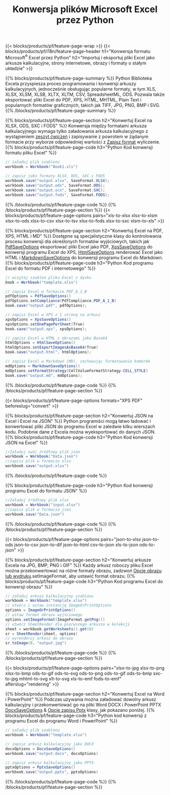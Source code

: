 ﻿---
title: Konwersja plików Microsoft Excel przez Python 
url: /pl/python/conversion/
description: Konwertuj Excel XLS, XLSX, ODS, CSV do PDF, XPS, HTML, JPEG, HTML i wielu innych popularnych formatów za pomocą zaledwie kilku linijek kodu Python.
---
{{< blocks/products/pf/feature-page-wrap >}}
{{< blocks/products/pf/i18n/feature-page-header h1="Konwersja formatu Microsoft<sup>&reg;</sup> Excel przez Python" h2="Importuj i eksportuj pliki Excel jako arkusze kalkulacyjne, strony internetowe, obrazy i formaty o stałym układzie" >}}

{{% blocks/products/pf/feature-page-summary %}}
Python Biblioteka Excela przyspiesza proces programowania i konwersji arkuszy kalkulacyjnych, jednocześnie obsługując popularne formaty, w tym XLS, XLSX, XLSM, XLSB, XLTX, XLTM, CSV, SpreadsheetML, ODS. Pozwala także eksportować pliki Excel do PDF, XPS, HTML, MHTML, Plain Text i popularnych formatów graficznych, takich jak TIFF, JPG, PNG, BMP i SVG.
{{% /blocks/products/pf/feature-page-summary %}}

{{% blocks/products/pf/feature-page-section h2="Konwertuj Excel na XLSX, ODS, SXC i FODS" %}}
Konwersja między formatami arkusza kalkulacyjnego wymaga tylko załadowania arkusza kalkulacyjnego z wystąpieniem [zeszyt ćwiczeń](https://reference.aspose.com/cells/python/asposecells.api/Workbook) i zapisywanie z powrotem w żądanym formacie przy wyborze odpowiedniej wartości z [Zapisz format](https://reference.aspose.com/cells/python/asposecells.api/saveformat) wyliczenie.
{{% blocks/products/pf/feature-page-code h3="Python Kod konwersji formatu pliku Excel" %}}

```cs
// załaduj plik szablonu
workbook = Workbook("Book1.xls")
  
// zapisz jako formaty XLSX, ODS, SXC i FODS
workbook.save("output.xlsx", SaveFormat.XLSX);
workbook.save("output.ods", SaveFormat.ODS);
workbook.save("output.scx", SaveFormat.SXC);
workbook.save("output.fods", SaveFormat.FODS);

```
{{% /blocks/products/pf/feature-page-code %}}
{{% /blocks/products/pf/feature-page-section %}}
{{< blocks/products/pf/feature-page-options pairs="xls-to-xlsx xlsx-to-xlsm xlsx-to-ods xlsx-to-csv xlsx-to-tsv xlsx-to-fods xlsx-to-sxc xlsm-to-xls" >}}


{{% blocks/products/pf/feature-page-section h2="Konwertuj Excel na PDF, XPS, HTML i MD" %}}
Dostępne są specjalistyczne klasy do kontrolowania procesu konwersji dla określonych formatów wyjściowych, takich jak [PdfSaveOptions](https://reference.aspose.com/cells/python/asposecells.api/PdfSaveOptions) eksportować pliki Excel jako PDF, [XpsSaveOptions](https://reference.aspose.com/cells/python/asposecells.api/XpsSaveOptions) do konwersji programu Excel do XPS, [HtmlSaveOptions](https://reference.aspose.com/cells/python/asposecells.api/HtmlSaveOptions) renderować Excel jako HTML i [MarkdownSaveOptions](https://reference.aspose.com/cells/python/asposecells.api/MarkdownSaveOptions) do konwersji programu Excel do Markdown. 
{{% blocks/products/pf/feature-page-code h3="Python Kod programu Excel do formatu PDF i internetowego" %}}

```cs
// wczytaj szablon pliku Excel z dysku
book = Workbook("template.xlsx")

// zapisz Excel w formacie PDF_A_1_B
pdfOptions = PdfSaveOptions()
pdfOptions.setCompliance(PdfCompliance.PDF_A_1_B)
book.save("output.pdf", pdfOptions);

// zapisz Excel w XPS z 1 stroną na arkusz
xpsOptions = XpsSaveOptions()
xpsOptions.setOnePagePerSheet(True)
book.save("output.xps", xpsOptions);

// zapisz Excel w HTML z obrazami jako Base64
htmlOptions = HtmlSaveOptions()
htmlOptions.setExportImagesAsBase64(True)
book.save("output.html", htmlOptions);

// zapisz Excel w Markdown (MD), zachowując formatowanie komórek
mdOptions = MarkdownSaveOptions()
mdOptions.setFormatStrategy(CellValueFormatStrategy.CELL_STYLE)
book.save("output.md", mdOptions);

```
{{% /blocks/products/pf/feature-page-code %}}
{{% /blocks/products/pf/feature-page-section %}}

{{< blocks/products/pf/feature-page-options formats="XPS PDF" beforeslug="convert" >}}

{{% blocks/products/pf/feature-page-section h2="Konwertuj JSON na Excel i Excel na JSON" %}}
Python programiści mogą łatwo ładować i konwertować pliki JSON do programu Excel w zaledwie kilku wierszach kodu. Podobnie dane z Excela można wyeksportować do danych JSON.
{{% blocks/products/pf/feature-page-code h3="Python Kod konwersji JSON na Excel" %}}
```cs
//Załaduj swój źródłowy plik json
workbook = Workbook("Data.json")
//zapisz plik w formacie xlsx
workbook.save("output.xlsx")

```
{{% /blocks/products/pf/feature-page-code %}}

{{% blocks/products/pf/feature-page-code h3="Python Kod konwersji programu Excel do formatu JSON" %}}
```cs
//Załaduj źródłowy plik xlsx
workbook = Workbook("input.xlsx")
//zapisz plik w formacie json
workbook.save("Data.json")

```
{{% /blocks/products/pf/feature-page-code %}}
{{% /blocks/products/pf/feature-page-section %}}

{{< blocks/products/pf/feature-page-options pairs="json-to-xlsx json-to-ods json-to-csv json-to-dif json-to-html csv-to-json xls-to-json ods-to-json" >}}

{{% blocks/products/pf/feature-page-section h2="Konwertuj arkusze Excela na JPG, BMP, PNG i GIF" %}}
Każdy arkusz roboczy pliku Excel można przekonwertować na różne formaty obrazu, zadzwoń [Opcje obrazu lub wydruku](https://reference.aspose.com/cells/python/asposecells.api/ImageOrPrintOptions).setImageFormat, aby ustawić format obrazu. 
{{% blocks/products/pf/feature-page-code h3="Python Kod programu Excel do konwersji obrazu" %}}
```cs
// załaduj arkusz kalkulacyjny szablonu
workbook = Workbook("template.xlsx")
// utwórz i ustaw instancję ImageOrPrintOptions
options = ImageOrPrintOptions()
// ustaw format obrazu wyjściowego
options.setImageFormat(ImageFormat.getPng())
// utwórz SheetRender dla pierwszego arkusza w kolekcji
sheet = workbook.getWorksheets().get(0)
sr = SheetRender(sheet, options)
// wyrenderuj arkusz do obrazu
sr.toImage(0, "output.jpg")

```
{{% /blocks/products/pf/feature-page-code %}}
{{% /blocks/products/pf/feature-page-section %}}

{{< blocks/products/pf/feature-page-options pairs="xlsx-to-jpg xlsx-to-png xlsx-to-bmp ods-to-gif ods-to-svg ods-to-png ods-to-gif ods-to-bmp sxc-to-jpg mhtml-to-svg xlt-to-svg xls-to-emf fods-to-emf" afterslug="rendering" >}}

{{% blocks/products/pf/feature-page-section h2="Konwertuj Excel na Word i PowerPoint" %}}
Podczas używania można załadować dowolny arkusz kalkulacyjny i przekonwertować go na pliki Word DOCX i PowerPoint PPTX [DocxSaveOptions](https://reference.aspose.com/cells/python/asposecells.api/DocxSaveOptions) & [Opcje zapisu Pptx](https://reference.aspose.com/cells/python/asposecells.api/PptxSaveOptions) klasy, jak pokazano poniżej.
{{% blocks/products/pf/feature-page-code h3="Python kod konwersji z programu Excel do programu Word i PowerPoint" %}}
```cs
// załaduj plik szablonu
workbook = Workbook("template.xlsx")

// zapisz arkusz kalkulacyjny jako DOCX
docxOptions = DocxSaveOptions()
workbook.save("output.docx", docxOptions)

// zapisz arkusz kalkulacyjny jako PPTX
pptxOptions = PptxSaveOptions()
workbook.save("output.pptx", pptxOptions)

```
{{% /blocks/products/pf/feature-page-code %}}
{{% /blocks/products/pf/feature-page-section %}}